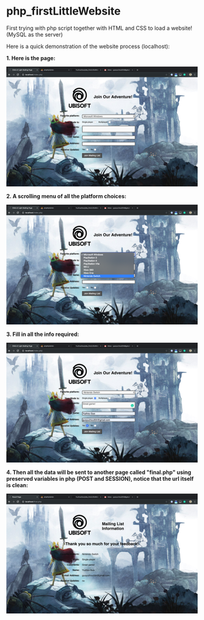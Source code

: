 # php_firstLittleWebsite
First trying with php script together with HTML and CSS to load a website! (MySQL as the server)

Here is a quick demonstration of the website process (localhost):

**1. Here is the page:**

![alt text](https://github.com/YuzhouGuo/php_firstLittleWebsite/blob/master/demonstration/step_1.png)

**2. A scrolling menu of all the platform choices:**

![alt text](https://github.com/YuzhouGuo/php_firstLittleWebsite/blob/master/demonstration/step_2.png)

**3. Fill in all the info required:**

![alt text](https://github.com/YuzhouGuo/php_firstLittleWebsite/blob/master/demonstration/step_3.png)

**4. Then all the data will be sent to another page called "final.php" using preserved variables in php (POST and SESSION), notice that the url itself is clean:**

![alt text](https://github.com/YuzhouGuo/php_firstLittleWebsite/blob/master/demonstration/step_4.png)
